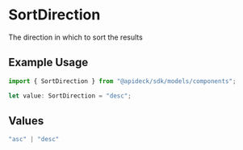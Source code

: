 # SortDirection

The direction in which to sort the results

## Example Usage

```typescript
import { SortDirection } from "@apideck/sdk/models/components";

let value: SortDirection = "desc";
```

## Values

```typescript
"asc" | "desc"
```